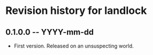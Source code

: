 # Revision history for landlock

## 0.1.0.0 -- YYYY-mm-dd

* First version. Released on an unsuspecting world.
